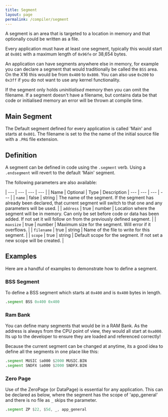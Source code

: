 ```yaml
---
title: Segment
layout: page
permalink: /compiler/segment
---
```


A segment is an area that is targeted to a location in memory and that optionally could be written as a file.

Every application must have at least one segment, typically this would start at `0x801` with a maximum length of `0x96fe` or 38,654 bytes.

An application can have segments anywhere else in memory, for example you can declare a segment that would traditionally be called the `BSS` area. On the X16 this would be from `0x400` to `0x800`. You can also use `0x200` to `0x3ff` if you do not want to use any kernel functionality.

If the segment only holds *uninitialised* memory then you can omit the filename. If a segment doesn't have a filename, but contains data be that code or initialised memory an error will be thrown at compile time.

## Main Segment

The Default segment defined for every application is called 'Main' and starts at `0x801`. The filename is set to the the name of the initial source file with a `.PRG` file extension.

## Definition

A segment can be defined in code using the `.segment` verb. Using a `.endsegment` will revert to the default 'Main' segment.

The following parameters are also available:

| --- | --- | --- | --- |
| Name | Optional | Type | Description
| --- | --- | --- | --- |
| `name` | false | string | The name of the segment. If the segment has already been declared, that current segment will switch to that one and any parameters will be used. |
| `address` | true | number | Location where the segment will be in memory. Can only be set before code or data has been added. If not set it will follow on from the previously defined segment. |
| `maxsize` | true | number | Maximum size for the segment. Will error if it overflows. |
| `filename` | true | string | Name of the file to write for this segment. |
| `scope` | true | string | Default scope for the segment. If not set a new scope will be created. |

## Examples

Here are a handful of examples to demonstrate how to define a segment.

### BSS Segment

To define a BSS segment which starts at `0x400` and is `0x400` bytes in length.

```asm
.segment BSS 0x400 0x400
```

### Ram Bank

You can define many segments that would be in a RAM Bank. As the address is always from the CPU point of view, they would all start at `0xa000`. Its up to the developer to ensure they are loaded and referenced correctly!

Because the current segment can be changed at anytime, its a good idea to define all the segments in one place like this:

```asm
.segment MUSIC $a000 $2000 MUSIC.BIN
.segment SNDFX $a000 $2000 SNDFX.BIN
```

### Zero Page

Use of the ZeroPage (or DataPage) is essential for any application. This can be declared as below, where the segment has the scope of 'app_general' and there is no file as `_` skips the parameter.

```asm
.segment ZP $22, $5d, _, app_general
```
